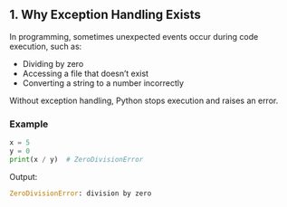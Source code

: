 ## 1. Why Exception Handling Exists

In programming, sometimes unexpected events occur during code execution, such as:

- Dividing by zero  
- Accessing a file that doesn’t exist  
- Converting a string to a number incorrectly  

Without exception handling, Python stops execution and raises an error.  

### Example

```python
x = 5
y = 0
print(x / y)  # ZeroDivisionError
```
Output:
```python 
ZeroDivisionError: division by zero
```